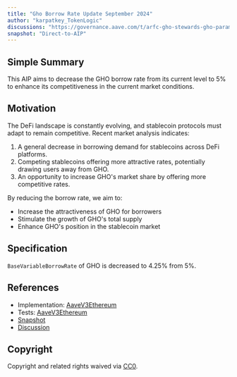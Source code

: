 ```yaml
---
title: "Gho Borrow Rate Update September 2024"
author: "karpatkey_TokenLogic"
discussions: "https://governance.aave.com/t/arfc-gho-stewards-gho-parameter-adjustments/17289/32"
snapshot: "Direct-to-AIP"
---
```


## Simple Summary

This AIP aims to decrease the GHO borrow rate from its current level to 5% to enhance its competitiveness in the current market conditions.

## Motivation

The DeFi landscape is constantly evolving, and stablecoin protocols must adapt to remain competitive. Recent market analysis indicates:

1. A general decrease in borrowing demand for stablecoins across DeFi platforms.
2. Competing stablecoins offering more attractive rates, potentially drawing users away from GHO.
3. An opportunity to increase GHO's market share by offering more competitive rates.

By reducing the borrow rate, we aim to:

- Increase the attractiveness of GHO for borrowers
- Stimulate the growth of GHO's total supply
- Enhance GHO's position in the stablecoin market

## Specification

`BaseVariableBorrowRate` of GHO is decreased to 4.25% from 5%.

## References

- Implementation: [AaveV3Ethereum](https://github.com/bgd-labs/aave-proposals-v3/blob/main/src/20240912_AaveV3Ethereum_GhoBorrowRateUpdateSeptember2024/AaveV3Ethereum_GhoBorrowRateUpdateSeptember2024_20240912.sol)
- Tests: [AaveV3Ethereum](https://github.com/bgd-labs/aave-proposals-v3/blob/main/src/20240912_AaveV3Ethereum_GhoBorrowRateUpdateSeptember2024/AaveV3Ethereum_GhoBorrowRateUpdateSeptember2024_20240912.t.sol)
- [Snapshot](Direct-to-AIP)
- [Discussion](https://governance.aave.com/t/arfc-gho-stewards-gho-parameter-adjustments/17289/32)

## Copyright

Copyright and related rights waived via [CC0](https://creativecommons.org/publicdomain/zero/1.0/).
